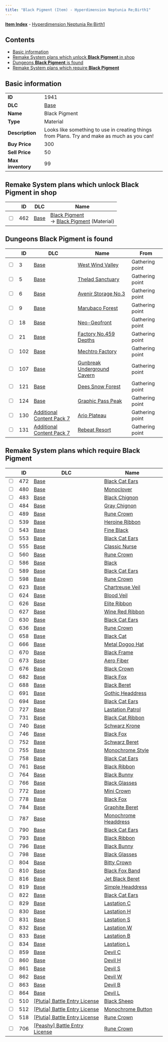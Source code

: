 ```yaml
---
title: "Black Pigment (Item) - Hyperdimension Neptunia Re;Birth1"
---
```


[**Item Index**](/neptunia/rb1/item/index.html) - [Hyperdimension Neptunia Re;Birth1](/neptunia/rb1)

## Contents

- [Basic information](#basic-information)
- [Remake System plans which unlock **Black Pigment** in shop](#remake-system-plans-which-unlock-black-pigment-in-shop)
- [Dungeons **Black Pigment** is found](#dungeons-black-pigment-is-found)
- [Remake System plans which require **Black Pigment**](#remake-system-plans-which-require-black-pigment)

## Basic information

|   |   |
| -- | -- |
| **ID** | 1941 |
| **DLC** | [Base](/neptunia/rb1/dlc/1-base.html) |
| **Name** | Black Pigment |
| **Type** | Material |
| **Description** | Looks like something to use in creating things from Plans. Try and make as much as you can! |
| **Buy Price** | 300 |
| **Sell Price** | 50 |
| **Max inventory** | 99 |


## Remake System plans which unlock **Black Pigment** in shop

|    | ID | DLC | Name |
| -- | -- | --- | ---- |
| <input type="checkbox" id="rb1-remake-1-462" class="trackbox" /> | 462 | [Base](/neptunia/rb1/dlc/1-base.html) | [Black Pigment](/neptunia/rb1/remake/1-462-black-pigment.html)<br /> → [Black Pigment](/neptunia/rb1/item/1-1941-black-pigment.html) (Material) |


## Dungeons **Black Pigment** is found

|    | ID | DLC | Name | From |
| -- | -- | --- | ---- | ---- |
| <input type="checkbox" id="rb1-dungeon-1-3" class="trackbox" /> | 3 | [Base](/neptunia/rb1/dlc/1-base.html) | [West Wind Valley](/neptunia/rb1/dungeon/1-3-west-wind-valley.html) | Gathering point |
| <input type="checkbox" id="rb1-dungeon-1-5" class="trackbox" /> | 5 | [Base](/neptunia/rb1/dlc/1-base.html) | [Thelad Sanctuary](/neptunia/rb1/dungeon/1-5-thelad-sanctuary.html) | Gathering point |
| <input type="checkbox" id="rb1-dungeon-1-6" class="trackbox" /> | 6 | [Base](/neptunia/rb1/dlc/1-base.html) | [Avenir Storage No.3](/neptunia/rb1/dungeon/1-6-avenir-storage-no-3.html) | Gathering point |
| <input type="checkbox" id="rb1-dungeon-1-9" class="trackbox" /> | 9 | [Base](/neptunia/rb1/dlc/1-base.html) | [Marubaco Forest](/neptunia/rb1/dungeon/1-9-marubaco-forest.html) | Gathering point |
| <input type="checkbox" id="rb1-dungeon-1-18" class="trackbox" /> | 18 | [Base](/neptunia/rb1/dlc/1-base.html) | [Neo-Geofront](/neptunia/rb1/dungeon/1-18-neo-geofront.html) | Gathering point |
| <input type="checkbox" id="rb1-dungeon-1-21" class="trackbox" /> | 21 | [Base](/neptunia/rb1/dlc/1-base.html) | [Factory No.459 Depths](/neptunia/rb1/dungeon/1-21-factory-no-459-depths.html) | Gathering point |
| <input type="checkbox" id="rb1-dungeon-1-102" class="trackbox" /> | 102 | [Base](/neptunia/rb1/dlc/1-base.html) | [Mechtro Factory](/neptunia/rb1/dungeon/1-102-mechtro-factory.html) | Gathering point |
| <input type="checkbox" id="rb1-dungeon-1-107" class="trackbox" /> | 107 | [Base](/neptunia/rb1/dlc/1-base.html) | [Gunbreak Underground Cavern](/neptunia/rb1/dungeon/1-107-gunbreak-underground-cavern.html) | Gathering point |
| <input type="checkbox" id="rb1-dungeon-1-121" class="trackbox" /> | 121 | [Base](/neptunia/rb1/dlc/1-base.html) | [Dees Snow Forest](/neptunia/rb1/dungeon/1-121-dees-snow-forest.html) | Gathering point |
| <input type="checkbox" id="rb1-dungeon-1-124" class="trackbox" /> | 124 | [Base](/neptunia/rb1/dlc/1-base.html) | [Graphic Pass Peak](/neptunia/rb1/dungeon/1-124-graphic-pass-peak.html) | Gathering point |
| <input type="checkbox" id="rb1-dungeon-16-130" class="trackbox" /> | 130 | [Additional Content Pack 7](/neptunia/rb1/dlc/16-pack7.html) | [Ario Plateau](/neptunia/rb1/dungeon/16-130-ario-plateau.html) | Gathering point |
| <input type="checkbox" id="rb1-dungeon-16-131" class="trackbox" /> | 131 | [Additional Content Pack 7](/neptunia/rb1/dlc/16-pack7.html) | [Rebeat Resort](/neptunia/rb1/dungeon/16-131-rebeat-resort.html) | Gathering point |


## Remake System plans which require **Black Pigment**

|    | ID | DLC | Name |
| -- | -- | --- | ---- |
| <input type="checkbox" id="rb1-quest-1-472" class="trackbox" /> | 472 | [Base](/neptunia/rb1/dlc/1-base.html) | [Black Cat Ears](/neptunia/rb1/quest/1-472-black-cat-ears.html) |
| <input type="checkbox" id="rb1-quest-1-480" class="trackbox" /> | 480 | [Base](/neptunia/rb1/dlc/1-base.html) | [Monoclover](/neptunia/rb1/quest/1-480-monoclover.html) |
| <input type="checkbox" id="rb1-quest-1-483" class="trackbox" /> | 483 | [Base](/neptunia/rb1/dlc/1-base.html) | [Black Chignon](/neptunia/rb1/quest/1-483-black-chignon.html) |
| <input type="checkbox" id="rb1-quest-1-484" class="trackbox" /> | 484 | [Base](/neptunia/rb1/dlc/1-base.html) | [Gray Chignon](/neptunia/rb1/quest/1-484-gray-chignon.html) |
| <input type="checkbox" id="rb1-quest-1-489" class="trackbox" /> | 489 | [Base](/neptunia/rb1/dlc/1-base.html) | [Rune Crown](/neptunia/rb1/quest/1-489-rune-crown.html) |
| <input type="checkbox" id="rb1-quest-1-539" class="trackbox" /> | 539 | [Base](/neptunia/rb1/dlc/1-base.html) | [Heroine Ribbon](/neptunia/rb1/quest/1-539-heroine-ribbon.html) |
| <input type="checkbox" id="rb1-quest-1-543" class="trackbox" /> | 543 | [Base](/neptunia/rb1/dlc/1-base.html) | [Fine Black](/neptunia/rb1/quest/1-543-fine-black.html) |
| <input type="checkbox" id="rb1-quest-1-553" class="trackbox" /> | 553 | [Base](/neptunia/rb1/dlc/1-base.html) | [Black Cat Ears](/neptunia/rb1/quest/1-553-black-cat-ears.html) |
| <input type="checkbox" id="rb1-quest-1-555" class="trackbox" /> | 555 | [Base](/neptunia/rb1/dlc/1-base.html) | [Classic Nurse](/neptunia/rb1/quest/1-555-classic-nurse.html) |
| <input type="checkbox" id="rb1-quest-1-560" class="trackbox" /> | 560 | [Base](/neptunia/rb1/dlc/1-base.html) | [Rune Crown](/neptunia/rb1/quest/1-560-rune-crown.html) |
| <input type="checkbox" id="rb1-quest-1-586" class="trackbox" /> | 586 | [Base](/neptunia/rb1/dlc/1-base.html) | [Black](/neptunia/rb1/quest/1-586-black.html) |
| <input type="checkbox" id="rb1-quest-1-589" class="trackbox" /> | 589 | [Base](/neptunia/rb1/dlc/1-base.html) | [Black Cat Ears](/neptunia/rb1/quest/1-589-black-cat-ears.html) |
| <input type="checkbox" id="rb1-quest-1-598" class="trackbox" /> | 598 | [Base](/neptunia/rb1/dlc/1-base.html) | [Rune Crown](/neptunia/rb1/quest/1-598-rune-crown.html) |
| <input type="checkbox" id="rb1-quest-1-623" class="trackbox" /> | 623 | [Base](/neptunia/rb1/dlc/1-base.html) | [Chartreuse Veil](/neptunia/rb1/quest/1-623-chartreuse-veil.html) |
| <input type="checkbox" id="rb1-quest-1-624" class="trackbox" /> | 624 | [Base](/neptunia/rb1/dlc/1-base.html) | [Blood Veil](/neptunia/rb1/quest/1-624-blood-veil.html) |
| <input type="checkbox" id="rb1-quest-1-626" class="trackbox" /> | 626 | [Base](/neptunia/rb1/dlc/1-base.html) | [Elite Ribbon](/neptunia/rb1/quest/1-626-elite-ribbon.html) |
| <input type="checkbox" id="rb1-quest-1-627" class="trackbox" /> | 627 | [Base](/neptunia/rb1/dlc/1-base.html) | [Wine Red Ribbon](/neptunia/rb1/quest/1-627-wine-red-ribbon.html) |
| <input type="checkbox" id="rb1-quest-1-630" class="trackbox" /> | 630 | [Base](/neptunia/rb1/dlc/1-base.html) | [Black Cat Ears](/neptunia/rb1/quest/1-630-black-cat-ears.html) |
| <input type="checkbox" id="rb1-quest-1-636" class="trackbox" /> | 636 | [Base](/neptunia/rb1/dlc/1-base.html) | [Rune Crown](/neptunia/rb1/quest/1-636-rune-crown.html) |
| <input type="checkbox" id="rb1-quest-1-658" class="trackbox" /> | 658 | [Base](/neptunia/rb1/dlc/1-base.html) | [Black Cat](/neptunia/rb1/quest/1-658-black-cat.html) |
| <input type="checkbox" id="rb1-quest-1-666" class="trackbox" /> | 666 | [Base](/neptunia/rb1/dlc/1-base.html) | [Metal Dogoo Hat](/neptunia/rb1/quest/1-666-metal-dogoo-hat.html) |
| <input type="checkbox" id="rb1-quest-1-670" class="trackbox" /> | 670 | [Base](/neptunia/rb1/dlc/1-base.html) | [Black Frame](/neptunia/rb1/quest/1-670-black-frame.html) |
| <input type="checkbox" id="rb1-quest-1-673" class="trackbox" /> | 673 | [Base](/neptunia/rb1/dlc/1-base.html) | [Aero Fiber](/neptunia/rb1/quest/1-673-aero-fiber.html) |
| <input type="checkbox" id="rb1-quest-1-676" class="trackbox" /> | 676 | [Base](/neptunia/rb1/dlc/1-base.html) | [Black Crown](/neptunia/rb1/quest/1-676-black-crown.html) |
| <input type="checkbox" id="rb1-quest-1-682" class="trackbox" /> | 682 | [Base](/neptunia/rb1/dlc/1-base.html) | [Black Fox](/neptunia/rb1/quest/1-682-black-fox.html) |
| <input type="checkbox" id="rb1-quest-1-688" class="trackbox" /> | 688 | [Base](/neptunia/rb1/dlc/1-base.html) | [Black Beret](/neptunia/rb1/quest/1-688-black-beret.html) |
| <input type="checkbox" id="rb1-quest-1-691" class="trackbox" /> | 691 | [Base](/neptunia/rb1/dlc/1-base.html) | [Gothic Headdress](/neptunia/rb1/quest/1-691-gothic-headdress.html) |
| <input type="checkbox" id="rb1-quest-1-694" class="trackbox" /> | 694 | [Base](/neptunia/rb1/dlc/1-base.html) | [Black Cat Ears](/neptunia/rb1/quest/1-694-black-cat-ears.html) |
| <input type="checkbox" id="rb1-quest-1-727" class="trackbox" /> | 727 | [Base](/neptunia/rb1/dlc/1-base.html) | [Lastation Patrol](/neptunia/rb1/quest/1-727-lastation-patrol.html) |
| <input type="checkbox" id="rb1-quest-1-731" class="trackbox" /> | 731 | [Base](/neptunia/rb1/dlc/1-base.html) | [Black Cat Ribbon](/neptunia/rb1/quest/1-731-black-cat-ribbon.html) |
| <input type="checkbox" id="rb1-quest-1-740" class="trackbox" /> | 740 | [Base](/neptunia/rb1/dlc/1-base.html) | [Schwarz Krone](/neptunia/rb1/quest/1-740-schwarz-krone.html) |
| <input type="checkbox" id="rb1-quest-1-746" class="trackbox" /> | 746 | [Base](/neptunia/rb1/dlc/1-base.html) | [Black Fox](/neptunia/rb1/quest/1-746-black-fox.html) |
| <input type="checkbox" id="rb1-quest-1-752" class="trackbox" /> | 752 | [Base](/neptunia/rb1/dlc/1-base.html) | [Schwarz Beret](/neptunia/rb1/quest/1-752-schwarz-beret.html) |
| <input type="checkbox" id="rb1-quest-1-755" class="trackbox" /> | 755 | [Base](/neptunia/rb1/dlc/1-base.html) | [Monochrome Style](/neptunia/rb1/quest/1-755-monochrome-style.html) |
| <input type="checkbox" id="rb1-quest-1-758" class="trackbox" /> | 758 | [Base](/neptunia/rb1/dlc/1-base.html) | [Black Cat Ears](/neptunia/rb1/quest/1-758-black-cat-ears.html) |
| <input type="checkbox" id="rb1-quest-1-761" class="trackbox" /> | 761 | [Base](/neptunia/rb1/dlc/1-base.html) | [Black Ribbon](/neptunia/rb1/quest/1-761-black-ribbon.html) |
| <input type="checkbox" id="rb1-quest-1-764" class="trackbox" /> | 764 | [Base](/neptunia/rb1/dlc/1-base.html) | [Black Bunny](/neptunia/rb1/quest/1-764-black-bunny.html) |
| <input type="checkbox" id="rb1-quest-1-766" class="trackbox" /> | 766 | [Base](/neptunia/rb1/dlc/1-base.html) | [Black Glasses](/neptunia/rb1/quest/1-766-black-glasses.html) |
| <input type="checkbox" id="rb1-quest-1-772" class="trackbox" /> | 772 | [Base](/neptunia/rb1/dlc/1-base.html) | [Mini Crown](/neptunia/rb1/quest/1-772-mini-crown.html) |
| <input type="checkbox" id="rb1-quest-1-778" class="trackbox" /> | 778 | [Base](/neptunia/rb1/dlc/1-base.html) | [Black Fox](/neptunia/rb1/quest/1-778-black-fox.html) |
| <input type="checkbox" id="rb1-quest-1-784" class="trackbox" /> | 784 | [Base](/neptunia/rb1/dlc/1-base.html) | [Graphite Beret](/neptunia/rb1/quest/1-784-graphite-beret.html) |
| <input type="checkbox" id="rb1-quest-1-787" class="trackbox" /> | 787 | [Base](/neptunia/rb1/dlc/1-base.html) | [Monochrome Headdress](/neptunia/rb1/quest/1-787-monochrome-headdress.html) |
| <input type="checkbox" id="rb1-quest-1-790" class="trackbox" /> | 790 | [Base](/neptunia/rb1/dlc/1-base.html) | [Black Cat Ears](/neptunia/rb1/quest/1-790-black-cat-ears.html) |
| <input type="checkbox" id="rb1-quest-1-793" class="trackbox" /> | 793 | [Base](/neptunia/rb1/dlc/1-base.html) | [Black Ribbon](/neptunia/rb1/quest/1-793-black-ribbon.html) |
| <input type="checkbox" id="rb1-quest-1-796" class="trackbox" /> | 796 | [Base](/neptunia/rb1/dlc/1-base.html) | [Black Bunny](/neptunia/rb1/quest/1-796-black-bunny.html) |
| <input type="checkbox" id="rb1-quest-1-798" class="trackbox" /> | 798 | [Base](/neptunia/rb1/dlc/1-base.html) | [Black Glasses](/neptunia/rb1/quest/1-798-black-glasses.html) |
| <input type="checkbox" id="rb1-quest-1-804" class="trackbox" /> | 804 | [Base](/neptunia/rb1/dlc/1-base.html) | [Bitty Crown](/neptunia/rb1/quest/1-804-bitty-crown.html) |
| <input type="checkbox" id="rb1-quest-1-810" class="trackbox" /> | 810 | [Base](/neptunia/rb1/dlc/1-base.html) | [Black Fox Band](/neptunia/rb1/quest/1-810-black-fox-band.html) |
| <input type="checkbox" id="rb1-quest-1-816" class="trackbox" /> | 816 | [Base](/neptunia/rb1/dlc/1-base.html) | [Jet Black Beret](/neptunia/rb1/quest/1-816-jet-black-beret.html) |
| <input type="checkbox" id="rb1-quest-1-819" class="trackbox" /> | 819 | [Base](/neptunia/rb1/dlc/1-base.html) | [Simple Headdress](/neptunia/rb1/quest/1-819-simple-headdress.html) |
| <input type="checkbox" id="rb1-quest-1-822" class="trackbox" /> | 822 | [Base](/neptunia/rb1/dlc/1-base.html) | [Black Cat Ears](/neptunia/rb1/quest/1-822-black-cat-ears.html) |
| <input type="checkbox" id="rb1-quest-1-829" class="trackbox" /> | 829 | [Base](/neptunia/rb1/dlc/1-base.html) | [Lastation C](/neptunia/rb1/quest/1-829-lastation-c.html) |
| <input type="checkbox" id="rb1-quest-1-830" class="trackbox" /> | 830 | [Base](/neptunia/rb1/dlc/1-base.html) | [Lastation H](/neptunia/rb1/quest/1-830-lastation-h.html) |
| <input type="checkbox" id="rb1-quest-1-831" class="trackbox" /> | 831 | [Base](/neptunia/rb1/dlc/1-base.html) | [Lastation S](/neptunia/rb1/quest/1-831-lastation-s.html) |
| <input type="checkbox" id="rb1-quest-1-832" class="trackbox" /> | 832 | [Base](/neptunia/rb1/dlc/1-base.html) | [Lastation W](/neptunia/rb1/quest/1-832-lastation-w.html) |
| <input type="checkbox" id="rb1-quest-1-833" class="trackbox" /> | 833 | [Base](/neptunia/rb1/dlc/1-base.html) | [Lastation B](/neptunia/rb1/quest/1-833-lastation-b.html) |
| <input type="checkbox" id="rb1-quest-1-834" class="trackbox" /> | 834 | [Base](/neptunia/rb1/dlc/1-base.html) | [Lastation L](/neptunia/rb1/quest/1-834-lastation-l.html) |
| <input type="checkbox" id="rb1-quest-1-859" class="trackbox" /> | 859 | [Base](/neptunia/rb1/dlc/1-base.html) | [Devil C](/neptunia/rb1/quest/1-859-devil-c.html) |
| <input type="checkbox" id="rb1-quest-1-860" class="trackbox" /> | 860 | [Base](/neptunia/rb1/dlc/1-base.html) | [Devil H](/neptunia/rb1/quest/1-860-devil-h.html) |
| <input type="checkbox" id="rb1-quest-1-861" class="trackbox" /> | 861 | [Base](/neptunia/rb1/dlc/1-base.html) | [Devil S](/neptunia/rb1/quest/1-861-devil-s.html) |
| <input type="checkbox" id="rb1-quest-1-862" class="trackbox" /> | 862 | [Base](/neptunia/rb1/dlc/1-base.html) | [Devil W](/neptunia/rb1/quest/1-862-devil-w.html) |
| <input type="checkbox" id="rb1-quest-1-863" class="trackbox" /> | 863 | [Base](/neptunia/rb1/dlc/1-base.html) | [Devil B](/neptunia/rb1/quest/1-863-devil-b.html) |
| <input type="checkbox" id="rb1-quest-1-864" class="trackbox" /> | 864 | [Base](/neptunia/rb1/dlc/1-base.html) | [Devil L](/neptunia/rb1/quest/1-864-devil-l.html) |
| <input type="checkbox" id="rb1-quest-7-510" class="trackbox" /> | 510 | [[Plutia] Battle Entry License](/neptunia/rb1/dlc/7-plutia.html) | [Black Sheep](/neptunia/rb1/quest/7-510-black-sheep.html) |
| <input type="checkbox" id="rb1-quest-7-512" class="trackbox" /> | 512 | [[Plutia] Battle Entry License](/neptunia/rb1/dlc/7-plutia.html) | [Monochrome Button](/neptunia/rb1/quest/7-512-monochrome-button.html) |
| <input type="checkbox" id="rb1-quest-7-518" class="trackbox" /> | 518 | [[Plutia] Battle Entry License](/neptunia/rb1/dlc/7-plutia.html) | [Rune Crown](/neptunia/rb1/quest/7-518-rune-crown.html) |
| <input type="checkbox" id="rb1-quest-8-706" class="trackbox" /> | 706 | [[Peashy] Battle Entry License](/neptunia/rb1/dlc/8-peashy.html) | [Rune Crown](/neptunia/rb1/quest/8-706-rune-crown.html) |

